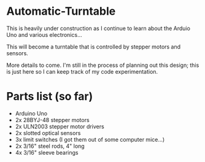 # Automatic-Turntable
This is heavily under construction as I continue to learn about the Arduio Uno and various electronics...

This will become a turntable that is controlled by stepper motors and sensors.

More details to come. I'm still in the process of planning out this design; this is just here so I can keep track of my code experimentation.

# Parts list (so far)
- Arduino Uno
- 2x 28BYJ-48 stepper motors
- 2x ULN2003 stepper motor drivers
- 2x slotted optical sensors
- 3x limit switches (I got them out of some computer mice...)
- 2x 3/16" steel rods, 4" long
- 4x 3/16" sleeve bearings
